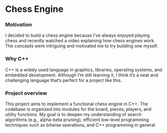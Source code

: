 # Chess Engine

### Motivation

I decided to build a chess engine because I've always enjoyed playing chess and recently watched a video explaining how chess engines work. The concepts were intriguing and motivated me to try building one myself.

### Why C++

C++ is a widely used language in graphics, libraries, operating systems, and embedded development. Although I’m still learning it, I think it’s a neat and challenging language that’s perfect for a project like this.

### Project overview

This project aims to implement a functional chess engine in C++. The codebase is organized into modules for the board, pieces, players, and utility functions. My goal is to deepen my understanding of search algorithms (e.g., alpha-beta pruning), efficient low-level programming techniques such as bitwise operations, and C++ programming in general.
